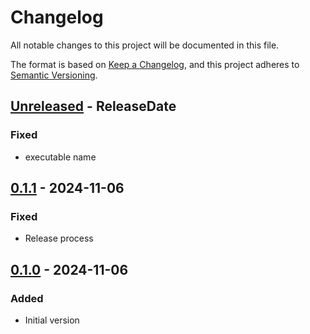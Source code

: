 # Changelog

All notable changes to this project will be documented in this file.

The format is based on [Keep a Changelog](https://keepachangelog.com/en/1.1.0/),
and this project adheres to [Semantic Versioning](https://semver.org/spec/v2.0.0.html).

<!-- next-header -->
## [Unreleased] - ReleaseDate

### Fixed

- executable name

## [0.1.1] - 2024-11-06

### Fixed

- Release process

## [0.1.0] - 2024-11-06

### Added

- Initial version

<!-- next-url -->
[Unreleased]: https://github.com/gepetto/rerun-loader-collada/compare/v0.1.1...HEAD
[0.1.1]: https://github.com/gepetto/rerun-loader-collada/compare/v0.1.0...v0.1.1
[0.1.0]: https://github.com/gepetto/rerun-loader-collada/releases/tag/v0.1.0
